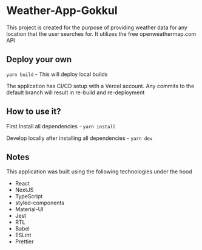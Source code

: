 # Weather-App-Gokkul

This project is created for the purpose of providing weather data for any location that the user searches for. It utilizes the free openweathermap.com API

## Deploy your own

`yarn build` - This will deploy local builds

The application has CI/CD setup with a Vercel account. Any commits to the default branch will result in re-build and re-deployment

## How to use it?

First Install all dependencies - `yarn install`

Develop locally after installing all dependencies - `yarn dev`

## Notes

This application was built using the following technologies under the hood

* React
* NextJS
* TypeScript
* styled-components
* Material-UI
* Jest
* RTL
* Babel
* ESLint
* Prettier
